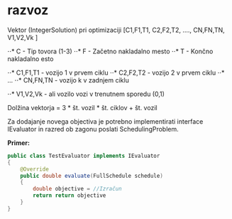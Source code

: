 # razvoz

Vektor (IntegerSolution) pri optimizaciji [C1,F1,T1,  C2,F2,T2,  ....,  CN,FN,TN,   V1,V2,Vk ] 

⋅⋅* C - Tip tovora (1-3)
⋅⋅* F - Začetno nakladalno mesto
⋅⋅* T - Končno nakladalno esto

⋅⋅* C1,F1,T1 - vozijo 1 v prvem ciklu
⋅⋅* C2,F2,T2 - vozijo 2 v prvem ciklu
⋅⋅* ...
⋅⋅* CN,FN,TN - vozijo k v zadnjem ciklu

⋅⋅* V1,V2,Vk - ali vozilo vozi v trenutnem sporedu (0,1)

Dolžina vektorja = 3 * št. vozil * št. ciklov + št. vozil

Za dodajanje novega objectiva je potrebno implementirati interface IEvaluator in razred ob zagonu poslati SchedulingProblem.

**Primer:**
```java
public class TestEvaluator implements IEvaluator
{
    @Override
    public double evaluate(FullSchedule schedule)
    {
        double objective = //Izračun
        return return objective
    }
}
```

